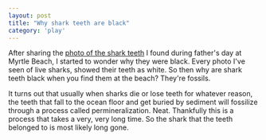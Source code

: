 ```yaml
---
layout: post
title: "Why shark teeth are black"
category: 'play'
---
```


After sharing the [photo of the shark teeth]({{site.url}}/shark-teeth/) I found during father's day at Myrtle Beach, I started to wonder why they were black. Every photo I've seen of live sharks, showed their teeth as white. So then why are shark teeth black when you find them at the beach? They're fossils.

<!--more-->

It turns out that usually when sharks die or lose teeth for whatever reason, the teeth that fall to the ocean floor and get buried by sediment will fossilize through a process called permineralization. Neat. Thankfully this is a process that takes a very, very long time. So the shark that the teeth belonged to is most likely long gone.